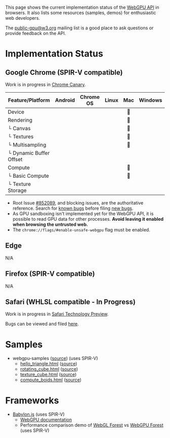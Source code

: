 This page shows the current implementation status of the [WebGPU API](https://gpuweb.github.io/gpuweb/spec/) in browsers. It also lists some resources (samples, demos) for enthusiastic web developers.

The [public-gpu@w3.org](https://lists.w3.org/Archives/Public/public-gpu/) mailing list is a good place to ask questions or provide feedback on the API.

# Implementation Status

## Google Chrome (SPIR-V compatible)

Work is in progress in [Chrome Canary](http://chrome.com/canary).

Feature/Platform          | Android  | Chrome OS | Linux | Mac | Windows |
------------------------- | :------: | :-------: | :---: | :-: | :-----: |
Device                    |          |           |       | 👷  |         |
Rendering                 |          |           |       | 👷  |         |
└ Canvas                  |          |           |       | 👷  |         |
└ Textures                |          |           |       | 👷  |         |
└ Multisampling           |          |           |       | 👷  |         |
└ Dynamic Buffer Offset   |          |           |       |     |         |
Compute                   |          |           |       | 👷  |         |
└ Basic Compute           |          |           |       | 👷  |         |
└ Texture Storage         |          |           |       |     |         |

* Root Issue [#852089](https://bugs.chromium.org/p/chromium/issues/detail?id=852089), and blocking issues, are the authoritative reference. Search for [known bugs](https://bugs.chromium.org/p/chromium/issues/list?q=component:Blink%3EWebGPU) before filing [new bugs](https://bugs.chromium.org/p/chromium/issues/entry?components=Blink>WebGPU).
* As GPU sandboxing isn't implemented yet for the WebGPU API, it is possible to read GPU data for other processes. **Avoid leaving it enabled when browsing the untrusted web.**
* The `chrome://flags/#enable-unsafe-webgpu` flag must be enabled.

## Edge
N/A

## Firefox (SPIR-V compatible)
N/A

## Safari (WHLSL compatible - In Progress)

Work is in progress in [Safari Technology Preview](https://developer.apple.com/safari/technology-preview/).

Bugs can be viewed and filed [here](https://bugs.webkit.org/buglist.cgi?bug_status=UNCONFIRMED&bug_status=NEW&bug_status=ASSIGNED&bug_status=REOPENED&component=WebGPU).

# Samples

* webgpu-samples ([source](https://github.com/austinEng/webgpu-samples)) (uses SPIR-V)
    * [hello_triangle.html](https://austineng.github.io/webgpu-samples/hello_triangle.html) ([source](https://github.com/austinEng/webgpu-samples/blob/master/hello_triangle.html))
    * [rotating_cube.html](https://austineng.github.io/webgpu-samples/rotating_cube.html) ([source](https://github.com/austinEng/webgpu-samples/blob/master/rotating_cube.html))
    * [texture_cube.html](https://austineng.github.io/webgpu-samples/textured_cube.html) ([source](https://github.com/austinEng/webgpu-samples/blob/master/textured_cube.html))
    * [compute_boids.html](https://austineng.github.io/webgpu-samples/compute_boids.html) ([source](https://github.com/austinEng/webgpu-samples/blob/master/compute_boids.html))

# Frameworks

* [Babylon.js](https://www.babylonjs.com/) (uses SPIR-V)
  * [WebGPU documentation](https://doc.babylonjs.com/extensions/webgpu)
  * Performance comparison demo of [WebGL Forest](https://www.babylonjs.com/Demos/WebGPU/forestWebGL.html) vs [WebGPU Forest](https://www.babylonjs.com/Demos/WebGPU/forestWebGPU.html) (uses SPIR-V)